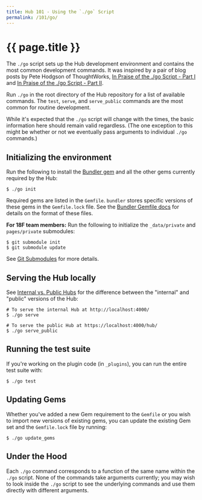 ```yaml
---
title: Hub 101 - Using the `./go` Script
permalink: /101/go/
---
```

# {{ page.title }}

The `./go` script sets up the Hub development environment and contains the
most common development commands. It was inspired by a pair of blog posts
by Pete Hodgson of ThoughtWorks, [In Praise of the ./go Script - Part
I](http://www.thoughtworks.com/insights/blog/praise-go-script-part-i) and [In
Praise of the ./go Script - Part
II](http://www.thoughtworks.com/insights/blog/praise-go-script-part-ii).

Run `./go` in the root directory of the Hub repository for a list of
available commands. The `test`, `serve`, and `serve_public` commands are the
most common for routine development.

While it's expected that the `./go` script will change with the times, the
basic information here should remain valid regardless. (The one exception to
this might be whether or not we eventually pass arguments to individual `./go`
commands.)

## Initializing the environment

Run the following to install the [Bundler gem](http://bundler.io/) and all the
other gems currently required by the Hub:

```shell
$ ./go init
```

Required gems are listed in the `Gemfile`. `bundler` stores specific versions
of these gems in the `Gemfile.lock` file. See the [Bundler Gemfile
docs](http://bundler.io/gemfile.html) for details on the format of these
files.

**For 18F team members:** Run the following to initialize the `_data/private`
and `pages/private` submodules:

```shell
$ git submodule init
$ git submodule update
```
See [Git Submodules](git-submodules/) for more details.

## Serving the Hub locally

See [Internal vs. Public Hubs](internal-vs-public/) for the difference between
the "internal" and "public" versions of the Hub:

```shell
# To serve the internal Hub at http://localhost:4000/
$ ./go serve

# To serve the public Hub at https://localhost:4000/hub/
$ ./go serve_public
```

## Running the test suite

If you're working on the plugin code (in `_plugins`), you can run the entire
test suite with:

```shell
$ ./go test
```

## Updating Gems

Whether you've added a new Gem requirement to the `Gemfile` or you wish to
import new versions of existing gems, you can update the existing Gem set and
the `Gemfile.lock` file by running:

```shell
$ ./go update_gems
```

## Under the Hood

Each `./go` command corresponds to a function of the same name within the
`./go` script. None of the commands take arguments currently; you may wish to
look inside the `./go` script to see the underlying commands and use them
directly with different arguments.
